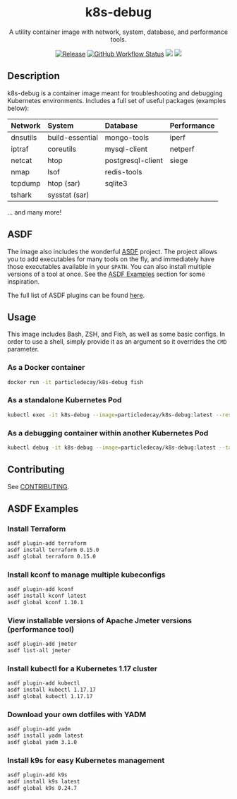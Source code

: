 <p align="center">
  <h1 align="center">k8s-debug</h1>
  <p align="center">A utility container image with network, system, database, and performance tools.</p>
  <p align="center">
    <a href="https://github.com/particledecay/k8s-debug/releases/latest"><img alt="Release" src="https://img.shields.io/github/v/release/particledecay/k8s-debug"></a>
    <a href="https://github.com/particledecay/k8s-debug/actions?query=workflow%3Atests"><img alt="GitHub Workflow Status" src="https://github.com/particledecay/k8s-debug/workflows/tests/badge.svg"></a>
    <a href="https://codeclimate.com/github/particledecay/k8s-debug/maintainability"><img src="https://api.codeclimate.com/v1/badges/dd1904e8f1f515bad0b5/maintainability" /></a>
    <a href="https://codeclimate.com/github/particledecay/k8s-debug/test_coverage"><img src="https://api.codeclimate.com/v1/badges/dd1904e8f1f515bad0b5/test_coverage" /></a>
  </p>
</p>

## Description

k8s-debug is a container image meant for troubleshooting and debugging Kubernetes environments. Includes a full set of useful packages (examples below):

| Network  | System          | Database          | Performance |
| :------- | :-------------- | :---------------- | :---------- |
| dnsutils | build-essential | mongo-tools       | iperf       |
| iptraf   | coreutils       | mysql-client      | netperf     |
| netcat   | htop            | postgresql-client | siege       |
| nmap     | lsof            | redis-tools       |             |
| tcpdump  | htop (sar)      | sqlite3           |             |
| tshark   | sysstat (sar)   |                   |             |

... and many more!

## ASDF

The image also includes the wonderful [ASDF](https://asdf-vm.com) project.
The project allows you to add executables for many tools on the fly, and immediately have those executables available in your `$PATH`.
You can also install multiple versions of a tool at once.
See the [ASDF Examples](#examples) section for some inspiration.

The full list of ASDF plugins can be found [here](https://asdf-vm.com/#/plugins-all?id=plugin-list).

## Usage

This image includes Bash, ZSH, and Fish, as well as some basic configs. In order to use a shell, simply provide it as an argument so it overrides the `CMD` parameter.

### As a Docker container

```bash
docker run -it particledecay/k8s-debug fish
```

### As a standalone Kubernetes Pod

```bash
kubectl exec -it k8s-debug --image=particledecay/k8s-debug:latest --restart=Never
```

### As a debugging container within another Kubernetes Pod

```bash
kubectl debug -it k8s-debug --image=particledecay/k8s-debug:latest --target=my-specific-pod
```

## Contributing

See [CONTRIBUTING](CONTRIBUTING.md).

## ASDF Examples

### Install Terraform

```bash
asdf plugin-add terraform
asdf install terraform 0.15.0
asdf global terraform 0.15.0
```

### Install kconf to manage multiple kubeconfigs

```bash
asdf plugin-add kconf
asdf install kconf latest
asdf global kconf 1.10.1
```

### View installable versions of Apache Jmeter versions (performance tool)

```bash
asdf plugin-add jmeter
asdf list-all jmeter
```

### Install kubectl for a Kubernetes 1.17 cluster

```bash
asdf plugin-add kubectl
asdf install kubectl 1.17.17
asdf global kubectl 1.17.17
```

### Download your own dotfiles with YADM

```bash
asdf plugin-add yadm
asdf install yadm latest
asdf global yadm 3.1.0
```

### Install k9s for easy Kubernetes management

```bash
asdf plugin-add k9s
asdf install k9s latest
asdf global k9s 0.24.7
```
